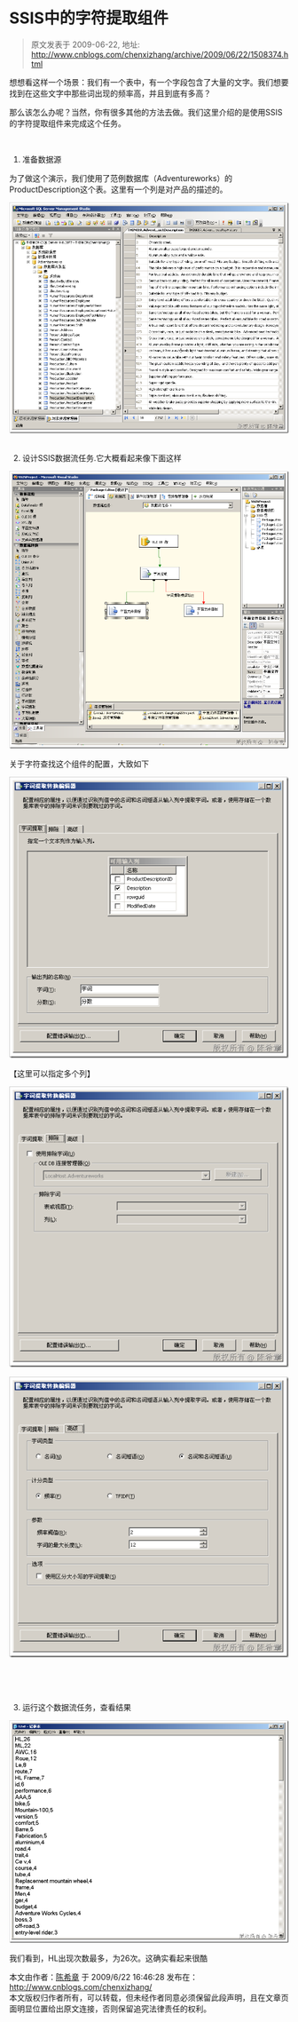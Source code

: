 # SSIS中的字符提取组件 
> 原文发表于 2009-06-22, 地址: http://www.cnblogs.com/chenxizhang/archive/2009/06/22/1508374.html 


想想看这样一个场景：我们有一个表中，有一个字段包含了大量的文字。我们想要找到在这些文字中那些词出现的频率高，并且到底有多高？

 那么该怎么办呢？当然，你有很多其他的方法去做。我们这里介绍的是使用SSIS的字符提取组件来完成这个任务。

  

 1. 准备数据源

 为了做这个演示，我们使用了范例数据库（Adventureworks）的ProductDescription这个表。这里有一个列是对产品的描述的。

 [![image](./images/1508374-image_thumb.png "image")](http://images.cnblogs.com/cnblogs_com/chenxizhang/WindowsLiveWriter/SSIS_EBE3/image_2.png)   


 2. 设计SSIS数据流任务.它大概看起来像下面这样

 [![image](./images/1508374-image_thumb_1.png "image")](http://images.cnblogs.com/cnblogs_com/chenxizhang/WindowsLiveWriter/SSIS_EBE3/image_4.png) 

 关于字符查找这个组件的配置，大致如下

 [![image](./images/1508374-image_thumb_2.png "image")](http://images.cnblogs.com/cnblogs_com/chenxizhang/WindowsLiveWriter/SSIS_EBE3/image_6.png) 

 【这里可以指定多个列】

 [![image](./images/1508374-image_thumb_3.png "image")](http://images.cnblogs.com/cnblogs_com/chenxizhang/WindowsLiveWriter/SSIS_EBE3/image_8.png) 

 [![image](./images/1508374-image_thumb_4.png "image")](http://images.cnblogs.com/cnblogs_com/chenxizhang/WindowsLiveWriter/SSIS_EBE3/image_10.png) 

  

  

 3. 运行这个数据流任务，查看结果

 [![image](./images/1508374-image_thumb_5.png "image")](http://images.cnblogs.com/cnblogs_com/chenxizhang/WindowsLiveWriter/SSIS_EBE3/image_12.png) 

 我们看到，HL出现次数最多，为26次。这确实看起来很酷

 本文由作者：[陈希章](http://www.xizhang.com) 于 2009/6/22 16:46:28 发布在：<http://www.cnblogs.com/chenxizhang/>  
 本文版权归作者所有，可以转载，但未经作者同意必须保留此段声明，且在文章页面明显位置给出原文连接，否则保留追究法律责任的权利。   
